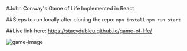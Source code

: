 #John Conway's Game of Life Implemented in React

##Steps to run locally after cloning the repo:
`npm install`
`npm run start`

##Live link here:
https://stacydubleu.github.io/game-of-life/

![game-image](https://raw.githubusercontent.com/stacydubleu/game-of-life/main/public/screenshot.png)
